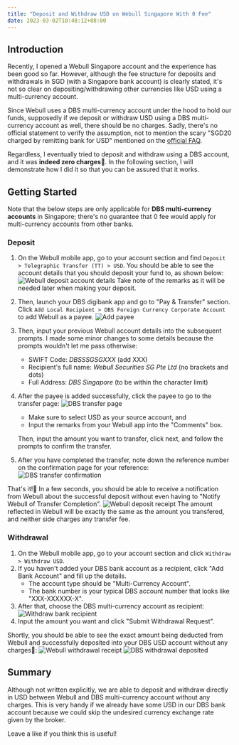 ```yaml
---
title: "Deposit and Withdraw USD on Webull Singapore With 0 Fee"
date: 2023-03-02T10:48:12+08:00
---
```


## Introduction

Recently, I opened a Webull Singapore account and the experience has been good so far. However, although the fee structure for deposits and withdrawals in SGD (with a Singapore bank account) is clearly stated, it's not so clear on depositing/withdrawing other currencies like USD using a multi-currency account. 

Since Webull uses a DBS multi-currency account under the hood to hold our funds, supposedly if we deposit or withdraw USD using a DBS multi-currency account as well, there should be no charges. Sadly, there's no official statement to verify the assumption, not to mention the scary "SGD20 charged by remitting bank for USD" mentioned on the [official FAQ](https://www.webull.com.sg/help/faq/1062-Are-there-any-withdrawal-fees).

Regardless, I eventually tried to deposit and withdraw using a DBS account, and it was **indeed zero charges**👏. In the following section, I will demonstrate how I did it so that you can be assured that it works.

## Getting Started

Note that the below steps are only applicable for **DBS multi-currency accounts** in Singapore; there's no guarantee that 0 fee would apply for multi-currency accounts from other banks.

### Deposit

1. On the Webull mobile app, go to your account section and find `Deposit > Telegraphic Transfer (TT) > USD`. You should be able to see the account details that you should deposit your fund to, as shown below: 
![Webull deposit account details](images/deposit-details.png) 
Take note of the remarks as it will be needed later when making your deposit.

1. Then, launch your DBS digibank app and go to "Pay & Transfer" section. Click `Add Local Recipient > DBS Foreign Currency Corporate Account` to add Webull as a payee.
![Add payee](images/dbs-add-payee.png)

1. Then, input your previous Webull account details into the subsequent prompts. I made some minor changes to some details because the prompts wouldn't let me pass otherwise:
    - SWIFT Code: *DBSSSGSGXXX* (add XXX)
    - Recipient's full name: *Webull Securities SG Pte Ltd* (no brackets and dots)
    - Full Address: *DBS Singapore* (to be within the character limit)

1. After the payee is added successfully, click the payee to go to the transfer page:
![DBS transfer page](images/transfer-page.png)
    - Make sure to select USD as your source account, and
    - Input the remarks from your Webull app into the "Comments" box.

    Then, input the amount you want to transfer, click next, and follow the prompts to confirm the transfer.

1. After you have completed the transfer, note down the reference number on the confirmation page for your reference:
![DBS transfer confirmation](images/dbs-deposit.png)

That's it!🎉 In a few seconds, you should be able to receive a notification from Webull about the successful deposit without even having to "Notify Webull of Transfer Completion". 
![Webull deposit receipt](images/webull-deposit.png)
The amount reflected in Webull will be exactly the same as the amount you transfered, and neither side charges any transfer fee.

### Withdrawal

1. On the Webull mobile app, go to your account section and click `Withdraw > Withdraw USD`.
1. If you haven't added your DBS bank account as a recipient, click "Add Bank Account" and fill up the details.
    - The account type should be "Multi-Currency Account".
    - The bank number is your typical DBS account number that looks like "XXX-XXXXXX-X".
1. After that, choose the DBS multi-currency account as recipient:
![Withdraw bank recipient](images/withdraw-bank-account.png)
1. Input the amount you want and click "Submit Withdrawal Request".

Shortly, you should be able to see the exact amount being deducted from Webull and successfully deposited into your DBS USD account without any charges🎉:
![Webull withdrawal receipt](images/webull-withdraw.png)
![DBS withdrawal deposited](images/dbs-withdraw.png)

## Summary
Although not written explicitly, we are able to deposit and withdraw directly in USD between Webull and DBS multi-currency account without any charges. This is very handy if we already have some USD in our DBS bank account because we could skip the undesired currency exchange rate given by the broker. 

Leave a like if you think this is useful!